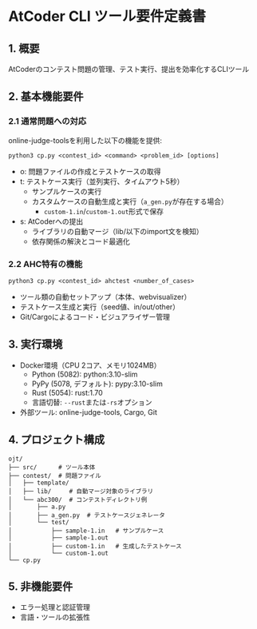 # AtCoder CLI ツール要件定義書

## 1. 概要

AtCoderのコンテスト問題の管理、テスト実行、提出を効率化するCLIツール

## 2. 基本機能要件

### 2.1 通常問題への対応
online-judge-toolsを利用した以下の機能を提供:
```
python3 cp.py <contest_id> <command> <problem_id> [options]
```
- o: 問題ファイルの作成とテストケースの取得
- t: テストケース実行（並列実行、タイムアウト5秒）
  - サンプルケースの実行
  - カスタムケースの自動生成と実行（`a_gen.py`が存在する場合）
    - `custom-1.in`/`custom-1.out`形式で保存
- s: AtCoderへの提出
  - ライブラリの自動マージ（lib/以下のimport文を検知）
  - 依存関係の解決とコード最適化

### 2.2 AHC特有の機能
```
python3 cp.py <contest_id> ahctest <number_of_cases>
```
- ツール類の自動セットアップ（本体、webvisualizer）
- テストケース生成と実行（seed値、in/out/other）
- Git/Cargoによるコード・ビジュアライザー管理

## 3. 実行環境

- Docker環境（CPU 2コア、メモリ1024MB）
  - Python (5082): python:3.10-slim
  - PyPy (5078, デフォルト): pypy:3.10-slim
  - Rust (5054): rust:1.70
  - 言語切替: `--rust`または`-rs`オプション
- 外部ツール: online-judge-tools, Cargo, Git

## 4. プロジェクト構成
```
ojt/
├── src/      # ツール本体
├── contest/  # 問題ファイル
│   ├── template/
│   ├── lib/     # 自動マージ対象のライブラリ
│   └── abc300/  # コンテストディレクトリ例
│       ├── a.py
│       ├── a_gen.py  # テストケースジェネレータ
│       └── test/
│           ├── sample-1.in   # サンプルケース
│           ├── sample-1.out
│           ├── custom-1.in   # 生成したテストケース
│           └── custom-1.out
└── cp.py
```

## 5. 非機能要件
- エラー処理と認証管理
- 言語・ツールの拡張性 